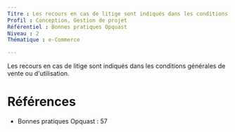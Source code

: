 ```yaml
---
Titre : Les recours en cas de litige sont indiqués dans les conditions générales de vente ou d'utilisation.
Profil : Conception, Gestion de projet
Référentiel : Bonnes pratiques Opquast
Niveau : 2
Thématique : e-Commerce

---
```

Les recours en cas de litige sont indiqués dans les conditions générales de vente ou d'utilisation.

# Références

*   Bonnes pratiques Opquast : 57